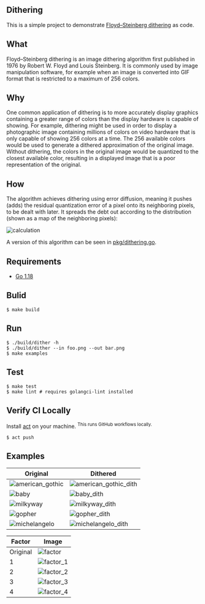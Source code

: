 ## Dithering

This is a simple project to demonstrate [Floyd–Steinberg dithering] as code.

## What

Floyd–Steinberg dithering is an image dithering algorithm first published in
1976 by Robert W. Floyd and Louis Steinberg. It is commonly used by image
manipulation software, for example when an image is converted into GIF format
that is restricted to a maximum of 256 colors.

## Why

One common application of dithering is to more accurately display graphics
containing a greater range of colors than the display hardware is capable of
showing. For example, dithering might be used in order to display a photographic
image containing millions of colors on video hardware that is only capable of
showing 256 colors at a time. The 256 available colors would be used to generate
a dithered approximation of the original image. Without dithering, the colors in
the original image would be quantized to the closest available color, resulting
in a displayed image that is a poor representation of the original.

## How

The algorithm achieves dithering using error diffusion, meaning it pushes (adds)
the residual quantization error of a pixel onto its neighboring pixels, to be
dealt with later. It spreads the debt out according to the distribution (shown
as a map of the neighboring pixels):

![calculation](docs/assets/calculation.png)

A version of this algorithm can be seen in [pkg/dithering.go].

## Requirements

- [Go 1.18]

## Bulid

```console
$ make build
```

## Run

```console
$ ./build/dither -h
$ ./build/dither --in foo.png --out bar.png
$ make examples
```

## Test

```console
$ make test
$ make lint # requires golangci-lint installed
```

## Verify CI Locally

Install [act] on your machine. <sup>This runs GitHub workflows locally.</sup>

```console
$ act push
```

## Examples

| Original                                            | Dithered                                                  |
| --------------------------------------------------- | --------------------------------------------------------- |
| ![american_gothic](examples/american_gothic/in.jpg) | ![american_gothic_dith](examples/american_gothic/out.jpg) |
| ![baby](examples/baby/in.png)                       | ![baby_dith](examples/baby/out.png)                       |
| ![milkyway](examples/milkyway/in.png)               | ![milkyway_dith](examples/milkyway/out.png)               |
| ![gopher](examples/gopher/in.png)                   | ![gopher_dith](examples/gopher/out.png)                   |
| ![michelangelo](examples/michelangelo/in.png)       | ![michelangelo_dith](examples/michelangelo/out.png)       |

| Factor   | Image                                   |
| -------- | --------------------------------------- |
| Original | ![factor](examples/factors/in.png)      |
| 1        | ![factor_1](examples/factors/out_1.png) |
| 2        | ![factor_2](examples/factors/out_2.png) |
| 3        | ![factor_3](examples/factors/out_3.png) |
| 4        | ![factor_4](examples/factors/out_4.png) |

[Go 1.18]: https://go.dev/
[Floyd–Steinberg dithering]: https://en.wikipedia.org/wiki/Floyd%E2%80%93Steinberg_dithering
[act]: https://github.com/nektos/act
[pkg/dithering.go]: pkg/dithering.go

